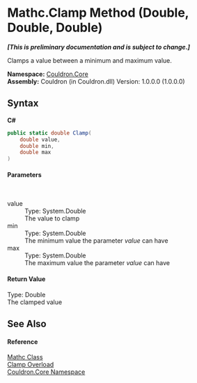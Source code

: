 # Mathc.Clamp Method (Double, Double, Double)
 _**\[This is preliminary documentation and is subject to change.\]**_

Clamps a value between a minimum and maximum value.

**Namespace:**&nbsp;<a href="N_Couldron_Core">Couldron.Core</a><br />**Assembly:**&nbsp;Couldron (in Couldron.dll) Version: 1.0.0.0 (1.0.0.0)

## Syntax

**C#**<br />
``` C#
public static double Clamp(
	double value,
	double min,
	double max
)
```


#### Parameters
&nbsp;<dl><dt>value</dt><dd>Type: System.Double<br />The value to clamp</dd><dt>min</dt><dd>Type: System.Double<br />The minimum value the parameter *value* can have</dd><dt>max</dt><dd>Type: System.Double<br />The maximum value the parameter *value* can have</dd></dl>

#### Return Value
Type: Double<br />The clamped value

## See Also


#### Reference
<a href="T_Couldron_Core_Mathc">Mathc Class</a><br /><a href="Overload_Couldron_Core_Mathc_Clamp">Clamp Overload</a><br /><a href="N_Couldron_Core">Couldron.Core Namespace</a><br />